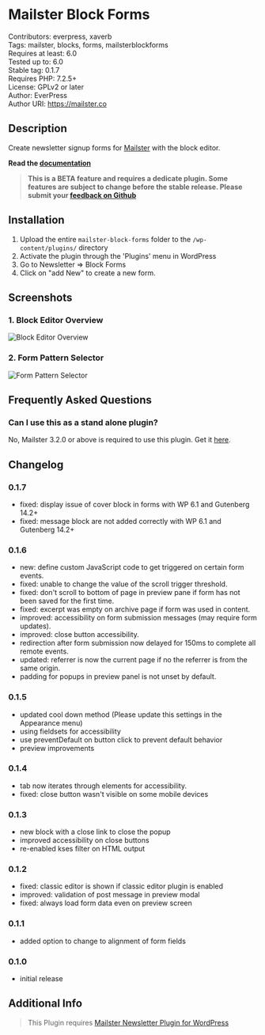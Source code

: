 # Mailster Block Forms

Contributors: everpress, xaverb  
Tags: mailster, blocks, forms, mailsterblockforms  
Requires at least: 6.0  
Tested up to: 6.0  
Stable tag: 0.1.7  
Requires PHP: 7.2.5+  
License: GPLv2 or later  
Author: EverPress  
Author URI: https://mailster.co

## Description

Create newsletter signup forms for [Mailster](https://mailster.co/?utm_campaign=wporg&utm_source=wordpress.org&utm_medium=readme&utm_term=Mailster+Block+Forms) with the block editor.

**Read the [documentation](https://docs.mailster.co/#/block-forms-overview)**

> **This is a BETA feature and requires a dedicate plugin. Some features are subject to change before the stable release. Please submit your [feedback on Github](https://github.com/everpress-co/mailster-block-forms/issues)**

## Installation

1. Upload the entire `mailster-block-forms` folder to the `/wp-content/plugins/` directory
2. Activate the plugin through the 'Plugins' menu in WordPress
3. Go to Newsletter => Block Forms
4. Click on "add New" to create a new form.

## Screenshots

### 1. Block Editor Overview

![Block Editor Overview](https://ps.w.org/mailster-block-forms/assets/screenshot-1.png)

### 2. Form Pattern Selector

![Form Pattern Selector](https://ps.w.org/mailster-block-forms/assets/screenshot-2.png)

## Frequently Asked Questions

### Can I use this as a stand alone plugin?

No, Mailster 3.2.0 or above is required to use this plugin. Get it [here](https://mailster.co/?utm_campaign=wporg&utm_source=wordpress.org&utm_medium=readme&utm_term=Mailster+Block+Forms).

## Changelog

### 0.1.7

-   fixed: display issue of cover block in forms with WP 6.1 and Gutenberg 14.2+
-   fixed: message block are not added correctly with WP 6.1 and Gutenberg 14.2+

### 0.1.6

-   new: define custom JavaScript code to get triggered on certain form events.
-   fixed: unable to change the value of the scroll trigger threshold.
-   fixed: don't scroll to bottom of page in preview pane if form has not been saved for the first time.
-   fixed: excerpt was empty on archive page if form was used in content.
-   improved: accessibility on form submission messages (may require form updates).
-   improved: close button accessibility.
-   redirection after form submission now delayed for 150ms to complete all remote events.
-   updated: referrer is now the current page if no the referrer is from the same origin.
-   padding for popups in preview panel is not unset by default.

### 0.1.5

-   updated cool down method (Please update this settings in the Appearance menu)
-   using fieldsets for accessibility
-   use preventDefault on button click to prevent default behavior
-   preview improvements

### 0.1.4

-   tab now iterates through elements for accessibility.
-   fixed: close button wasn't visible on some mobile devices

### 0.1.3

-   new block with a close link to close the popup
-   improved accessibility on close buttons
-   re-enabled kses filter on HTML output

### 0.1.2

-   fixed: classic editor is shown if classic editor plugin is enabled
-   improved: validation of post message in preview modal
-   fixed: always load form data even on preview screen

### 0.1.1

-   added option to change to alignment of form fields

### 0.1.0

-   initial release

## Additional Info

> This Plugin requires [Mailster Newsletter Plugin for WordPress](https://mailster.co/?utm_campaign=wporg&utm_source=wordpress.org&utm_medium=readme&utm_term=Mailster+Block+Forms)
